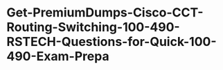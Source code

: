 # Get-PremiumDumps-Cisco-CCT-Routing-Switching-100-490-RSTECH-Questions-for-Quick-100-490-Exam-Prepa